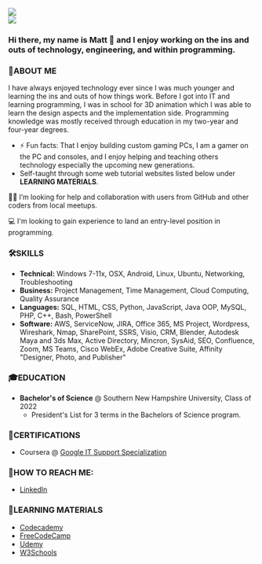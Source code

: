 ![](https://komarev.com/ghpvc/?username=your-github-mattenquist&color=blue)<br>
![](https://img.shields.io/github/followers/mattenquist?style=social)<br>

### Hi there, my name is Matt 👋 and I enjoy working on the ins and outs of technology, engineering, and within programming.

<!--
**mattenquist/mattenquist** is a ✨ _special_ ✨ repository because its `README.md` (this file) appears on your GitHub profile.

- 🔭 I’m currently working on ...
- 🌱 I’m currently learning ...
- 👯 I’m looking to collaborate on ...
- 🤔 I’m looking for help with ...
- 💬 Ask me about ...
- 📫 How to reach me: ...
- 😄 Pronouns: ...
- ⚡ Fun fact: ...
-->

### 📢ABOUT ME
I have always enjoyed technology ever since I was much younger and learning the ins and outs of how things work.
Before I got into IT and learning programming, I was in school for 3D animation which I was able to learn the design aspects and the implementation side.
Programming knowledge was mostly received through education in my two-year and four-year degrees.

- ⚡ Fun facts: That I enjoy building custom gaming PCs, I am a gamer on the PC and consoles, and I enjoy helping and teaching others technology especially the upcoming new generations.
- Self-taught through some web tutorial websites listed below under **LEARNING MATERIALS**.

🙋‍♂️ I’m looking for help and collaboration with users from GitHub and other coders from local meetups.

💻 I'm looking to gain experience to land an entry-level position in programming.

### 🛠SKILLS
- **Technical:** Windows 7-11x, OSX, Android, Linux, Ubuntu, Networking, Troubleshooting
- **Business:** Project Management, Time Management, Cloud Computing, Quality Assurance
- **Languages:** SQL, HTML, CSS, Python, JavaScript, Java OOP, MySQL, PHP, C++, Bash, PowerShell
- **Software:** AWS, ServiceNow, JIRA, Office 365, MS Project, Wordpress, Wireshark, Nmap, SharePoint, SSRS, Visio, CRM, Blender, Autodesk Maya and 3ds Max,
                Active Directory, Mincron, SysAid, SEO, Confluence, Zoom, MS Teams, Cisco WebEx, Adobe Creative Suite, Affinity "Designer, Photo, and Publisher"

### 🎓EDUCATION
- **Bachelor's of Science** @ Southern New Hampshire University, Class of 2022
    - President's List for 3 terms in the Bachelors of Science program.

### 📑CERTIFICATIONS
- Coursera @ [Google IT Support Specialization](https://www.coursera.org/account/accomplishments/specialization/certificate/4B5PC6A9EKNY)

### 📱HOW TO REACH ME:
- [LinkedIn](https://www.linkedin.com/in/menquist/)

### 📘LEARNING MATERIALS
- [Codecademy](https://www.codecademy.com/)
- [FreeCodeCamp](https://www.freecodecamp.org/)
- [Udemy](https://www.udemy.com/)
- [W3Schools](https://www.w3schools.com/)
